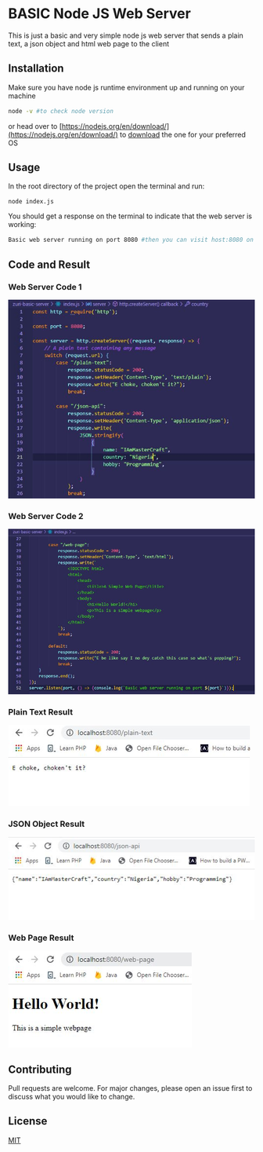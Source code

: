 # BASIC Node JS Web Server

This is just a basic and very simple node js web server that sends a plain text, a json object and html web page to the client

## Installation

Make sure you have node js runtime environment up and running on your machine
```bash
node -v #to check node version
```
or head over to [https://nodejs.org/en/download/](https://nodejs.org/en/download/) to [download](https://nodejs.org/en/download/) the one for your preferred OS

## Usage
In the root directory of the project open the terminal and run:
```node
node index.js
```
You should get a response on the terminal to indicate that the web server is working:
```bash
Basic web server running on port 8080 #then you can visit host:8080 on your browser
```

## Code and Result
### Web Server Code 1
![Web Server Code 1](./images/zuri-server-code-1.JPG)

### Web Server Code 2
![Web Server Code 2](./images/zuri-server-code-2.JPG)

### Plain Text Result
![Plain Text](./images/plain-text.JPG)

### JSON Object Result
![JSON Object](./images/json-api.JPG)

### Web Page Result
![Web Page](./images/web-page.JPG)

## Contributing
Pull requests are welcome. For major changes, please open an issue first to discuss what you would like to change.

## License
[MIT](./L)